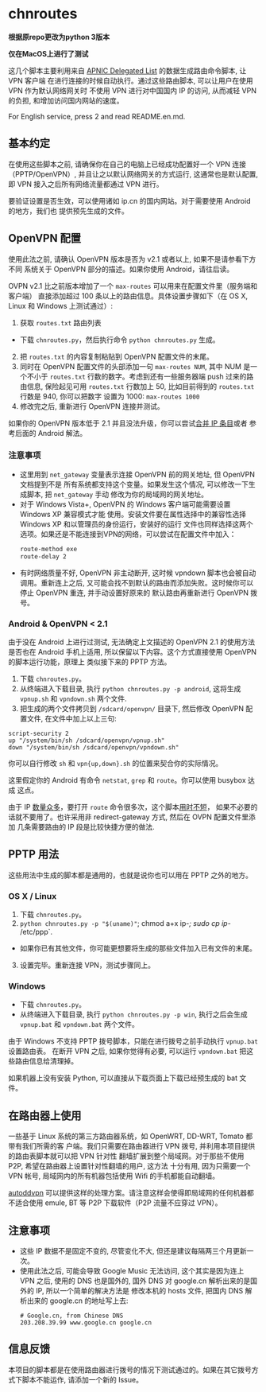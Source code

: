 chnroutes
=========
**根据原repo更改为python 3版本**

**仅在MacOS上进行了测试**

这几个脚本主要利用来自 [APNIC Delegated List] 的数据生成路由命令脚本, 让 VPN 客户端
在进行连接的时候自动执行。通过这些路由脚本, 可以让用户在使用 VPN 作为默认网络网关时 
不使用 VPN 进行对中国国内 IP 的访问, 从而减轻 VPN 的负担, 和增加访问国内网站的速度。

For English service, press 2 and read README.en.md.

基本约定
--------

在使用这些脚本之前, 请确保你在自己的电脑上已经成功配置好一个 VPN 连接（PPTP/OpenVPN）, 
并且让之以默认网络网关的方式运行, 这通常也是默认配置, 即 VPN 接入之后所有网络流量都通过
VPN 进行。

要验证设置是否生效，可以使用诸如 ip.cn 的国内网站。对于需要使用 Android 的地方，我们也
提供预先生成的文件。

OpenVPN 配置
------------

使用此法之前, 请确认 OpenVPN 版本是否为 v2.1 或者以上, 如果不是请参看下方不同
系统关于 OpenVPN 部分的描述。如果你使用 Android，请往后读。

OVPN v2.1 比之前版本增加了一个 `max-routes` 可以用来在配置文件里（服务端和客户端）
直接添加超过 100 条以上的路由信息。具体设置步骤如下（在 OS X, Linux 和 Windows
上测试通过）:

1. 获取 `routes.txt` 路由列表
  - 下载 `chnroutes.py`，然后执行命令 `python chnroutes.py` 生成。
2. 把 `routes.txt` 的内容复制粘贴到 OpenVPN 配置文件的末尾。
3. 同时在 OpenVPN 配置文件的头部添加一句 `max-routes NUM`, 其中 NUM 是一个不小于
   `routes.txt` 行数的数字。考虑到还有一些服务器端 push 过来的路由信息, 保险起见可用
   `routes.txt` 行数加上 50, 比如目前得到的 `routes.txt` 行数是 940, 你可以把数字
   设置为 1000: `max-routes 1000`
4. 修改完之后, 重新进行 OpenVPN 连接并测试。

如果你的 OpenVPN 版本低于 2.1 并且没法升级，你可以尝试[合并 IP 条目][chinaip]或者
参考后面的 Android 解法。

### 注意事项

* 这里用到 `net_gateway` 变量表示连接 OpenVPN 前的网关地址, 但 OpenVPN 文档提到不是
  所有系统都支持这个变量。如果发生这个情况, 可以修改一下生成脚本, 把 `net_gateway` 手动
  修改为你的局域网的网关地址。
* 对于 Windows Vista+, OpenVPN 的 Windows 客户端可能需要设置 Windows XP 兼容模式才能
  使用。安装文件要在属性选择中的兼容性选择 Windows XP 和以管理员的身份运行，安装好的运行
  文件也同样选择这两个选项。如果还是不能连接到VPN的网络，可以尝试在配置文件中加入：
  ```Bash
  route-method exe
  route-delay 2
  ```
* 有时网络质量不好, OpenVPN 非主动断开, 这时候 vpndown 脚本也会被自动调用。重新连上之后, 
  又可能会找不到默认的路由而添加失败。这时候你可以停止 OpenVPN 重连, 并手动设置好原来的
  默认路由再重新进行 OpenVPN 拨号。

### Android & OpenVPN < 2.1

由于没在 Android 上进行过测试, 无法确定上文描述的 OpenVPN 2.1 的使用方法是否也在
Android 手机上适用, 所以保留以下内容。这个方式直接使用 OpenVPN 的脚本运行功能，原理上
类似接下来的 PPTP 方法。

1. 下载 `chnroutes.py`。
2. 从终端进入下载目录, 执行 `python chnroutes.py -p android`, 这将生成 `vpnup.sh` 和
  `vpndown.sh` 两个文件.
3. 把生成的两个文件拷贝到 `/sdcard/openvpn/` 目录下, 然后修改 OpenVPN 配置文件, 
  在文件中加上以上三句:
  ```
  script-security 2
  up "/system/bin/sh /sdcard/openvpn/vpnup.sh"
  down "/system/bin/sh /sdcard/openvpn/vpndown.sh"
  ```
  你可以自行修改 `sh` 和 `vpn{up,down}.sh` 的位置来契合你的实际情况。

这里假定你的 Android 有命令 `netstat`, `grep` 和 `route`。你可以使用 busybox 达成
这点。

由于 IP [数量众多][chinaip]，要打开 `route` 命令很多次，这个脚本[用时不短][PR48]，
如果不必要的话就不要用了。也许采用非 redirect-gateway 方式, 然后在 OVPN 配置文件里添加
几条需要路由的 IP 段是比较快捷方便的做法.

PPTP 用法
---------

这些用法中生成的脚本都是通用的，也就是说你也可以用在 PPTP 之外的地方。

### OS X / Linux

1. 下载 `chnroutes.py`。
2. `python chnroutes.py -p "$(uname)"`; chmod a+x ip-*; sudo cp ip-* /etc/ppp`.
  - 如果你已有其他文件，你可能更想要将生成的那些文件加入已有文件的末尾。
3. 设置完毕。重新连接 VPN，测试步骤同上。

### Windows

* 下载 `chnroutes.py`。
* 从终端进入下载目录, 执行 `python chnroutes.py -p win`, 执行之后会生成 `vpnup.bat`
和 `vpndown.bat` 两个文件。

由于 Windows 不支持 PPTP 拨号脚本，只能在进行拨号之前手动执行 `vpnup.bat` 设置路由表。
在断开 VPN 之后, 如果你觉得有必要, 可以运行 `vpndown.bat` 把这些路由信息给清理掉。

如果机器上没有安装 Python, 可以直接从下载页面上下载已经预生成的 bat 文件。

在路由器上使用
--------------

一些基于 Linux 系统的第三方路由器系统，如 OpenWRT, DD-WRT, Tomato 都带有我们所需的客
户端。我们只需要在路由器进行 VPN 拨号, 并利用本项目提供的路由表脚本就可以把 VPN 针对性
翻墙扩展到整个局域网。对于那些不使用 P2P, 希望在路由器上设置针对性翻墙的用户, 这方法
十分有用, 因为只需要一个 VPN 帐号, 局域网内的所有机器包括使用 Wifi 的手机都能自动翻墙。

[autoddvpn] 可以提供这样的处理方案。请注意这样会使得即局域网的任何机器都不适合使用
emule, BT 等 P2P 下载软件（P2P 流量不应穿过 VPN）。


注意事项
--------

* 这些 IP 数据不是固定不变的, 尽管变化不大, 但还是建议每隔两三个月更新一次。
* 使用此法之后, 可能会导致 Google Music 无法访问, 这个其实是因为连上 VPN 之后, 使用的
  DNS 也是国外的, 国外 DNS 对 google.cn 解析出来的是国外的 IP, 所以一个简单的解决方法是
  修改本机的 hosts 文件, 把国内 DNS 解析出来的 google.cn 的地址写上去:
  ```
  # Google.cn, from Chinese DNS
  203.208.39.99 www.google.cn google.cn
  ```


信息反馈
--------

本项目的脚本都是在使用路由器进行拨号的情况下测试通过的。如果在其它拨号方式下脚本不能运作, 
请添加一个新的 Issue。

[APNIC Delegated List]:https://ftp.apnic.net/apnic/stats/apnic/delegated-apnic-latest
[chinaip]:https://github.com/liudongmiao/chinaip
[PR48]:https://github.com/fivesheep/chnroutes/pull/48
[autoddvpn]:https://github.com/lincank/autoddvpn
